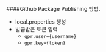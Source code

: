 ####Github Package Publishing 방법.
* local.properties 생성
* 발급받은 토큰 입력
    - `gpr.user={username}`
    - `gpr.key={token}`